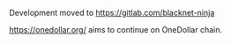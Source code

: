 Development moved to https://gitlab.com/blacknet-ninja

https://onedollar.org/ aims to continue on OneDollar chain.
